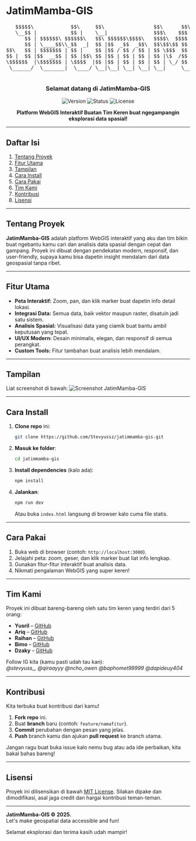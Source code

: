 # JatimMamba-GIS

<div align="center">
  <pre>
   $$$$$\            $$\     $$\                $$\      $$\                         $$\                 
   \__$$ |           $$ |    \__|               $$$\    $$$ |                        $$ |                
      $$ | $$$$$$\ $$$$$$\   $$\ $$$$$$\$$$$\   $$$$\  $$$$ | $$$$$$\  $$$$$$\$$$$\  $$$$$$$\   $$$$$$\  
      $$ | \____$$\\_$$  _|  $$ |$$  _$$  _$$\  $$\$$\$$ $$ | \____$$\ $$  _$$  _$$\ $$  __$$\  \____$$\ 
$$\   $$ | $$$$$$$ | $$ |    $$ |$$ / $$ / $$ | $$ \$$$  $$ | $$$$$$$ |$$ / $$ / $$ |$$ |  $$ | $$$$$$$ |
$$ |  $$ |$$  __$$ | $$ |$$\ $$ |$$ | $$ | $$ | $$ |\$  /$$ |$$  __$$ |$$ | $$ | $$ |$$ |  $$ |$$  __$$ |
\$$$$$$  |\$$$$$$$ | \$$$$  |$$ |$$ | $$ | $$ | $$ | \_/ $$ |\$$$$$$$ |$$ | $$ | $$ |$$$$$$$  |\$$$$$$$ |
 \______/  \_______|  \____/ \__|\__| \__| \__| \__|     \__| \_______|\__| \__| \__|\_______/  \_______|
  </pre>

  <h3>Selamat datang di JatimMamba-GIS</h3>
  
  ![Version](https://img.shields.io/badge/version-1.0.0-brightgreen?style=flat-square)
  ![Status](https://img.shields.io/badge/status-Under%20Development-orange?style=flat-square)
  ![License](https://img.shields.io/badge/license-MIT-blue?style=flat-square)

  <p align="center">
    <strong>Platform WebGIS Interaktif Buatan Tim Keren buat ngegampangin eksplorasi data spasial!</strong>
  </p>
</div>

---

## Daftar Isi
1. [Tentang Proyek](#tentang-proyek)
2. [Fitur Utama](#fitur-utama)
3. [Tampilan](#tampilan)
4. [Cara Install](#cara-install)
5. [Cara Pakai](#cara-pakai)
6. [Tim Kami](#tim-kami)
7. [Kontribusi](#kontribusi)
8. [Lisensi](#lisensi)

---

## Tentang Proyek
**JatimMamba-GIS** adalah platform WebGIS interaktif yang aku dan tim bikin buat ngebantu kamu cari dan analisis data spasial dengan cepat dan gampang. Proyek ini dibuat dengan pendekatan modern, responsif, dan user-friendly, supaya kamu bisa dapetin insight mendalam dari data geospasial tanpa ribet.

---

## Fitur Utama
- **Peta Interaktif:** Zoom, pan, dan klik marker buat dapetin info detail lokasi.
- **Integrasi Data:** Semua data, baik vektor maupun raster, disatuin jadi satu sistem.
- **Analisis Spasial:** Visualisasi data yang ciamik buat bantu ambil keputusan yang tepat.
- **UI/UX Modern:** Desain minimalis, elegan, dan responsif di semua perangkat.
- **Custom Tools:** Fitur tambahan buat analisis lebih mendalam.

---

## Tampilan
Liat screenshot di bawah:
![Screenshot JatimMamba-GIS](https://via.placeholder.com/900x500?text=Screenshot+JatimMamba+GIS)

---

## Cara Install
1. **Clone repo** ini:
   ```bash
   git clone https://github.com/Stevyussz/jatimmamba-gis.git
   ```
2. **Masuk ke folder**:
   ```bash
   cd jatimmamba-gis
   ```
3. **Install dependencies** (kalo ada):
   ```bash
   npm install
   ```
4. **Jalankan**:
   ```bash
   npm run dev
   ```
   Atau buka `index.html` langsung di browser kalo cuma file statis.

---

## Cara Pakai
1. Buka web di browser (contoh: `http://localhost:3000`).
2. Jelajahi peta: zoom, geser, dan klik marker buat liat info lengkap.
3. Gunakan fitur-fitur interaktif buat analisis data.
4. Nikmati pengalaman WebGIS yang super keren!

---

## Tim Kami
Proyek ini dibuat bareng-bareng oleh satu tim keren yang terdiri dari 5 orang:
- **Yusril** – [GitHub](https://github.com/Stevyussz)
- **Ariq** – [GitHub](https://github.com/Qira-Qira)
- **Raihan** – [GitHub](https://github.com/Raihan1303)
- **Bimo** – [GitHub](https://github.com/gity-www)
- **Dzaky** – [GitHub](https://github.com/D3XT3R404)

Follow IG kita (kamu pasti udah tau kan):   
*@stevyuss_, @qiraayyy @ncho_owen @baphomet99999 @dapideuy404*

---

## Kontribusi
Kita terbuka buat kontribusi dari kamu!  
1. **Fork repo** ini.  
2. Buat **branch** baru (contoh: `feature/namafitur`).  
3. **Commit** perubahan dengan pesan yang jelas.  
4. **Push** branch kamu dan ajukan **pull request** ke branch utama.  

Jangan ragu buat buka issue kalo nemu bug atau ada ide perbaikan, kita bakal bahas bareng!

---

## Lisensi
Proyek ini dilisensikan di bawah [MIT License](LICENSE). Silakan dipake dan dimodifikasi, asal jaga credit dan hargai kontribusi teman-teman.

---

**JatimMamba-GIS © 2025.**  
Let's make geospatial data accessible and fun!

Selamat eksplorasi dan terima kasih udah mampir!